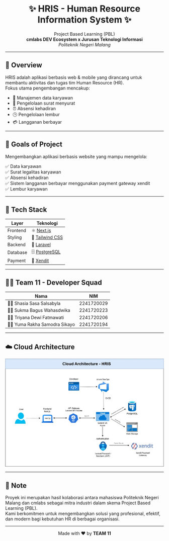 <h1 align="center">✨ HRIS - Human Resource Information System ✨</h1>
<p align="center">
  Project Based Learning (PBL)<br>
  <strong>cmlabs DEV Ecosystem x Jurusan Teknologi Informasi</strong><br>
  <em>Politeknik Negeri Malang</em>
</p>

---

## 📌 Overview

HRIS adalah aplikasi berbasis web & mobile yang dirancang untuk membantu aktivitas dan tugas tim Human Resource (HR).  
Fokus utama pengembangan mencakup:

- 👤 Manajemen data karyawan
- 📄 Pengelolaan surat menyurat
- ⏰ Absensi kehadiran
- 🕒 Pengelolaan lembur
- 💳 Langganan berbayar

---

## 🎯 Goals of Project

Mengembangkan aplikasi berbasis website yang mampu mengelola:

✅ Data karyawan  
✅ Surat legalitas karyawan  
✅ Absensi kehadiran  
✅ Sistem langganan berbayar menggunakan payment gateway xendit  
✅ Lembur karyawan

---

## 🧰 Tech Stack

| Layer    | Teknologi                                    |
| -------- | -------------------------------------------- |
| Frontend | ⚛️ [Next.js](https://nextjs.org/)            |
| Styling  | 🎨 [Tailwind CSS](https://tailwindcss.com/)  |
| Backend  | 🔧 [Laravel](https://laravel.com/)           |
| Database | 🗄️ [PostgreSQL](https://www.postgresql.org/) |
| Payment  | 💸 [Xendit](https://www.xendit.co/id/)       |

---

## 🧑‍💻 Team 11 - Developer Squad

| Nama                         | NIM        |
| ---------------------------- | ---------- |
| 👩‍💻 Shasia Sasa Salsabyla     | 2241720029 |
| 👨‍💻 Sukma Bagus Wahasdwika    | 2241720223 |
| 👩‍💻 Triyana Dewi Fatmawati    | 2241720206 |
| 👨‍💻 Yuma Rakha Samodra Sikayo | 2241720194 |

---

## ☁️ Cloud Architecture

![Cloud Architecture](./.github/assets/Cloud-Architecture-HRIS.jpg)

---

## 📣 Note

Proyek ini merupakan hasil kolaborasi antara mahasiswa Politeknik Negeri Malang dan cmlabs sebagai mitra industri dalam skema Project Based Learning (PBL).  
Kami berkomitmen untuk mengembangkan solusi yang profesional, efektif, dan modern bagi kebutuhan HR di berbagai organisasi.

---

<p align="center">
  Made with ❤️ by <strong>TEAM 11</strong>
</p>
